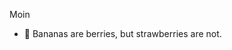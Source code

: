 Moin
- 🍌 Bananas are berries, but strawberries are not.

<!---
dragonsmako/dragonsmako is a ✨ special ✨ repository because its `README.md` (this file) appears on your GitHub profile.
You can click the Preview link to take a look at your changes.
--->
